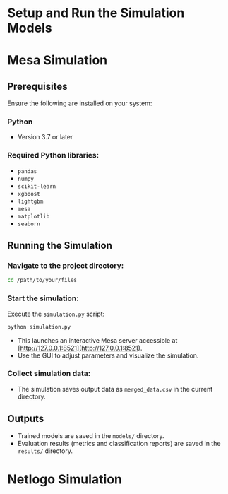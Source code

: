 # Setup and Run the Simulation Models

# Mesa Simulation

## Prerequisites

Ensure the following are installed on your system:

### Python

- Version 3.7 or later

### Required Python libraries:

- `pandas`
- `numpy`
- `scikit-learn`
- `xgboost`
- `lightgbm`
- `mesa`
- `matplotlib`
- `seaborn`

## Running the Simulation

### Navigate to the project directory:
```bash
cd /path/to/your/files
```

### Start the simulation:
Execute the `simulation.py` script:
```bash
python simulation.py
```
- This launches an interactive Mesa server accessible at [http://127.0.0.1:8521](http://127.0.0.1:8521).
- Use the GUI to adjust parameters and visualize the simulation.

### Collect simulation data:
- The simulation saves output data as `merged_data.csv` in the current directory.

## Outputs

- Trained models are saved in the `models/` directory.
- Evaluation results (metrics and classification reports) are saved in the `results/` directory.


# Netlogo Simulation